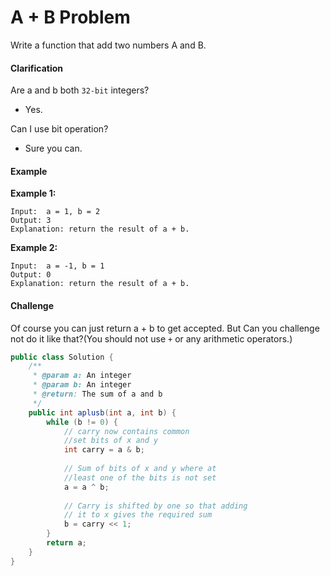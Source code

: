 # A + B Problem

Write a function that add two numbers A and B.

#### Clarification

Are a and b both `32-bit` integers?

* Yes.

Can I use bit operation?

* Sure you can.

#### Example

**Example 1:**

```text
Input:  a = 1, b = 2
Output: 3	
Explanation: return the result of a + b.
```

**Example 2:**

```text
Input:  a = -1, b = 1
Output: 0	
Explanation: return the result of a + b.
```

#### Challenge

Of course you can just return a + b to get accepted. But Can you challenge not do it like that?\(You should not use `+` or any arithmetic operators.\)

```java
public class Solution {
    /**
     * @param a: An integer
     * @param b: An integer
     * @return: The sum of a and b 
     */
    public int aplusb(int a, int b) {
        while (b != 0) {
            // carry now contains common  
            //set bits of x and y  
            int carry = a & b;  
  
            // Sum of bits of x and y where at  
            //least one of the bits is not set  
            a = a ^ b;  
  
            // Carry is shifted by one so that adding  
            // it to x gives the required sum  
            b = carry << 1; 
        }
        return a;
    }
}
```

